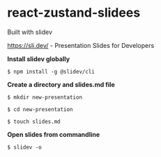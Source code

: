 # react-zustand-slidees

Built with slidev

https://sli.dev/ - Presentation Slides for Developers


**Install slidev globally**

```shell
$ npm install -g @slidev/cli
```

**Create a directory and slides.md file**

```shell
$ mkdir new-presentation

$ cd new-presentation

$ touch slides.md
```

**Open slides from commandline**

```shell
$ slidev -o
```